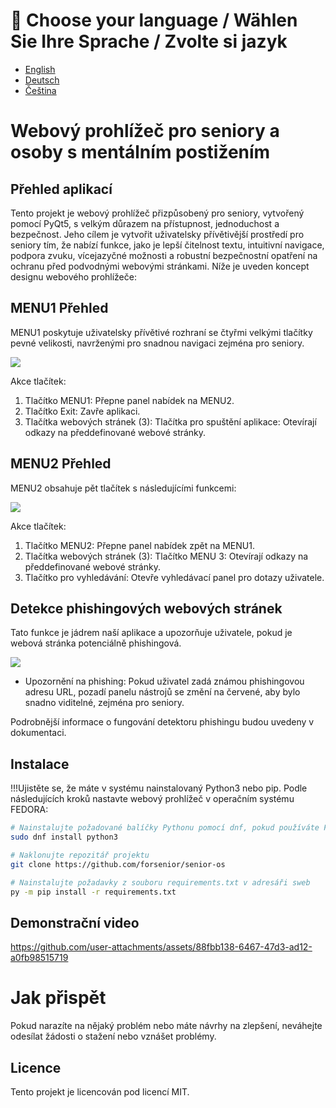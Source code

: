 # 📖 Choose your language / Wählen Sie Ihre Sprache / Zvolte si jazyk

- [English](README.md)
- [Deutsch](README.de.md)
- [Čeština](README.cz.md)
  
# Webový prohlížeč pro seniory a osoby s mentálním postižením

## Přehled aplikací

Tento projekt je webový prohlížeč přizpůsobený pro seniory, vytvořený pomocí PyQt5, s velkým důrazem na přístupnost, jednoduchost a bezpečnost. 
Jeho cílem je vytvořit uživatelsky přívětivější prostředí pro seniory tím, že nabízí funkce, jako je lepší čitelnost textu, intuitivní navigace, 
podpora zvuku, vícejazyčné možnosti a robustní bezpečnostní opatření na ochranu před podvodnými webovými stránkami. 
Níže je uveden koncept designu webového prohlížeče:

## MENU1 Přehled
MENU1 poskytuje uživatelsky přívětivé rozhraní se čtyřmi velkými tlačítky pevné velikosti, navrženými pro snadnou navigaci zejména pro seniory.

<img src=„screens/sweb_screen_1.png“ width=„900“ />

Akce tlačítek:

1. Tlačítko MENU1: Přepne panel nabídek na MENU2.
2. Tlačítko Exit: Zavře aplikaci.
3. Tlačítka webových stránek (3): Tlačítka pro spuštění aplikace: Otevírají odkazy na předdefinované webové stránky.
   
## MENU2 Přehled
MENU2 obsahuje pět tlačítek s následujícími funkcemi:

<img src=„screens/sweb_screen_2.png“ width=„900“ />

Akce tlačítek:

1. Tlačítko MENU2: Přepne panel nabídek zpět na MENU1.
2. Tlačítka webových stránek (3): Tlačítko MENU 3: Otevírají odkazy na předdefinované webové stránky.
3. Tlačítko pro vyhledávání: Otevře vyhledávací panel pro dotazy uživatele.

## Detekce phishingových webových stránek
Tato funkce je jádrem naší aplikace a upozorňuje uživatele, pokud je webová stránka potenciálně phishingová.

<img src=„screens/sweb_screen_3.png“ width=„900“ />

- Upozornění na phishing: Pokud uživatel zadá známou phishingovou adresu URL, pozadí panelu nástrojů se změní na červené, aby bylo snadno viditelné, zejména pro seniory.

Podrobnější informace o fungování detektoru phishingu budou uvedeny v dokumentaci.

## Instalace

!!!Ujistěte se, že máte v systému nainstalovaný Python3 nebo pip.
Podle následujících kroků nastavte webový prohlížeč v operačním systému FEDORA:

```bash
# Nainstalujte požadované balíčky Pythonu pomocí dnf, pokud používáte Fedoru.
sudo dnf install python3

# Naklonujte repozitář projektu
git clone https://github.com/forsenior/senior-os

# Nainstalujte požadavky z souboru requirements.txt v adresáři sweb
py -m pip install -r requirements.txt

```
      

## Demonstrační video

https://github.com/user-attachments/assets/88fbb138-6467-47d3-ad12-a0fb98515719




# Jak přispět
Pokud narazíte na nějaký problém nebo máte návrhy na zlepšení, neváhejte odesílat žádosti o stažení nebo vznášet problémy.

## Licence
Tento projekt je licencován pod licencí MIT.
